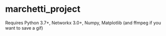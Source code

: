 # marchetti_project

Requires Python 3.7+, Networkx 3.0+, Numpy, Matplotlib (and ffmpeg if you want to save a gif)
